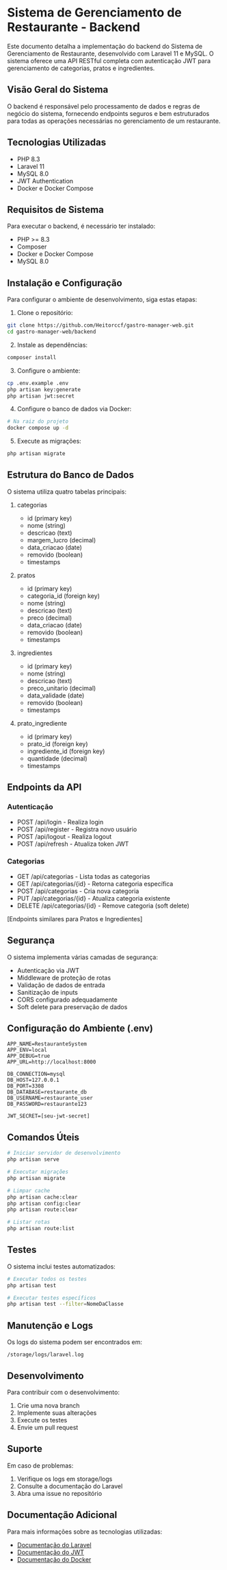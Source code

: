 # Sistema de Gerenciamento de Restaurante - Backend

Este documento detalha a implementação do backend do Sistema de Gerenciamento de Restaurante, desenvolvido com Laravel 11 e MySQL. O sistema oferece uma API RESTful completa com autenticação JWT para gerenciamento de categorias, pratos e ingredientes.

## Visão Geral do Sistema

O backend é responsável pelo processamento de dados e regras de negócio do sistema, fornecendo endpoints seguros e bem estruturados para todas as operações necessárias no gerenciamento de um restaurante.

## Tecnologias Utilizadas

- PHP 8.3
- Laravel 11
- MySQL 8.0
- JWT Authentication
- Docker e Docker Compose

## Requisitos de Sistema

Para executar o backend, é necessário ter instalado:

- PHP >= 8.3
- Composer
- Docker e Docker Compose
- MySQL 8.0

## Instalação e Configuração

Para configurar o ambiente de desenvolvimento, siga estas etapas:

1. Clone o repositório:
```bash
git clone https://github.com/Heitorccf/gastro-manager-web.git
cd gastro-manager-web/backend
```

2. Instale as dependências:
```bash
composer install
```

3. Configure o ambiente:
```bash
cp .env.example .env
php artisan key:generate
php artisan jwt:secret
```

4. Configure o banco de dados via Docker:
```bash
# Na raiz do projeto
docker compose up -d
```

5. Execute as migrações:
```bash
php artisan migrate
```

## Estrutura do Banco de Dados

O sistema utiliza quatro tabelas principais:

1. categorias
   - id (primary key)
   - nome (string)
   - descricao (text)
   - margem_lucro (decimal)
   - data_criacao (date)
   - removido (boolean)
   - timestamps

2. pratos
   - id (primary key)
   - categoria_id (foreign key)
   - nome (string)
   - descricao (text)
   - preco (decimal)
   - data_criacao (date)
   - removido (boolean)
   - timestamps

3. ingredientes
   - id (primary key)
   - nome (string)
   - descricao (text)
   - preco_unitario (decimal)
   - data_validade (date)
   - removido (boolean)
   - timestamps

4. prato_ingrediente
   - id (primary key)
   - prato_id (foreign key)
   - ingrediente_id (foreign key)
   - quantidade (decimal)
   - timestamps

## Endpoints da API

### Autenticação
- POST /api/login - Realiza login
- POST /api/register - Registra novo usuário
- POST /api/logout - Realiza logout
- POST /api/refresh - Atualiza token JWT

### Categorias
- GET /api/categorias - Lista todas as categorias
- GET /api/categorias/{id} - Retorna categoria específica
- POST /api/categorias - Cria nova categoria
- PUT /api/categorias/{id} - Atualiza categoria existente
- DELETE /api/categorias/{id} - Remove categoria (soft delete)

[Endpoints similares para Pratos e Ingredientes]

## Segurança

O sistema implementa várias camadas de segurança:

- Autenticação via JWT
- Middleware de proteção de rotas
- Validação de dados de entrada
- Sanitização de inputs
- CORS configurado adequadamente
- Soft delete para preservação de dados

## Configuração do Ambiente (.env)

```env
APP_NAME=RestauranteSystem
APP_ENV=local
APP_DEBUG=true
APP_URL=http://localhost:8000

DB_CONNECTION=mysql
DB_HOST=127.0.0.1
DB_PORT=3308
DB_DATABASE=restaurante_db
DB_USERNAME=restaurante_user
DB_PASSWORD=restaurante123

JWT_SECRET=[seu-jwt-secret]
```

## Comandos Úteis

```bash
# Iniciar servidor de desenvolvimento
php artisan serve

# Executar migrações
php artisan migrate

# Limpar cache
php artisan cache:clear
php artisan config:clear
php artisan route:clear

# Listar rotas
php artisan route:list
```

## Testes

O sistema inclui testes automatizados:

```bash
# Executar todos os testes
php artisan test

# Executar testes específicos
php artisan test --filter=NomeDaClasse
```

## Manutenção e Logs

Os logs do sistema podem ser encontrados em:
```
/storage/logs/laravel.log
```

## Desenvolvimento

Para contribuir com o desenvolvimento:

1. Crie uma nova branch
2. Implemente suas alterações
3. Execute os testes
4. Envie um pull request
   
## Suporte

Em caso de problemas:

1. Verifique os logs em storage/logs
2. Consulte a documentação do Laravel
3. Abra uma issue no repositório

## Documentação Adicional

Para mais informações sobre as tecnologias utilizadas:

- [Documentação do Laravel](https://laravel.com/docs)
- [Documentação do JWT](https://jwt-auth.readthedocs.io)
- [Documentação do Docker](https://docs.docker.com)
